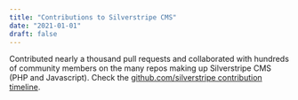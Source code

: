 ```yaml
---
title: "Contributions to Silverstripe CMS"
date: "2021-01-01"
draft: false
---
```


Contributed nearly a thousand pull requests and collaborated with hundreds of community members on the many repos making up Silverstripe CMS (PHP and Javascript). Check the [github.com/silverstripe contribution timeline](https://github.com/chillu?tab=overview&org=silverstripe).